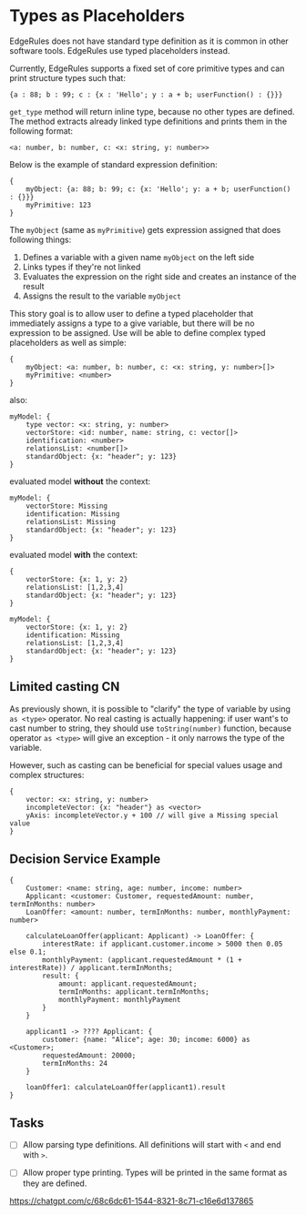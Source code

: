 # Types as Placeholders

EdgeRules does not have standard type definition as it is common in other software tools.
EdgeRules use typed placeholders instead.

Currently, EdgeRules supports a fixed set of core primitive types and can print structure types such that:

```edgerules
{a : 88; b : 99; c : {x : 'Hello'; y : a + b; userFunction() : {}}}
```

`get_type` method will return inline type, because no other types are defined. 
The method extracts already linked type definitions and prints them in the following format:

```edgerules
<a: number, b: number, c: <x: string, y: number>>
```

Below is the example of standard expression definition:

```edgerules
{
    myObject: {a: 88; b: 99; c: {x: 'Hello'; y: a + b; userFunction() : {}}}
    myPrimitive: 123
}
```

The `myObject` (same as `myPrimitive`) gets expression assigned that does following things:
1. Defines a variable with a given name `myObject` on the left side
2. Links types if they're not linked
3. Evaluates the expression on the right side and creates an instance of the result
4. Assigns the result to the variable `myObject`

This story goal is to allow user to define a typed placeholder that immediately assigns a type to a give variable,
but there will be no expression to be assigned. Use will be able to define complex typed placeholders as well as simple:

```edgerules
{
    myObject: <a: number, b: number, c: <x: string, y: number>[]>
    myPrimitive: <number>
}
```

also:

```edgerules
myModel: {
    type vector: <x: string, y: number>
    vectorStore: <id: number, name: string, c: vector[]>
    identification: <number>
    relationsList: <number[]>
    standardObject: {x: "header"; y: 123}
}
```

evaluated model **without** the context:

```edgerules
myModel: {
    vectorStore: Missing
    identification: Missing
    relationsList: Missing
    standardObject: {x: "header"; y: 123}
}
```

evaluated model **with** the context:

```edgerules
{
    vectorStore: {x: 1, y: 2}
    relationsList: [1,2,3,4]
    standardObject: {x: "header"; y: 123}
}
```
```edgerules
myModel: {
    vectorStore: {x: 1, y: 2}
    identification: Missing
    relationsList: [1,2,3,4]
    standardObject: {x: "header"; y: 123}
}
```

## Limited casting CN

As previously shown, it is possible to "clarify" the type of variable by using `as <type>` operator.
No real casting is actually happening: if user want's to cast number to string, they should use `toString(number)` function,
because operator `as <type>` will give an exception - it only narrows the type of the variable.

However, such as casting can be beneficial for special values usage and complex structures:

```edgerules
{
    vector: <x: string, y: number>
    incompleteVector: {x: "header"} as <vector>
    yAxis: incompleteVector.y + 100 // will give a Missing special value
}
```

## Decision Service Example

```edgerules
{
    Customer: <name: string, age: number, income: number>
    Applicant: <customer: Customer, requestedAmount: number, termInMonths: number>
    LoanOffer: <amount: number, termInMonths: number, monthlyPayment: number>

    calculateLoanOffer(applicant: Applicant) -> LoanOffer: {
        interestRate: if applicant.customer.income > 5000 then 0.05 else 0.1;
        monthlyPayment: (applicant.requestedAmount * (1 + interestRate)) / applicant.termInMonths;
        result: {
            amount: applicant.requestedAmount;
            termInMonths: applicant.termInMonths;
            monthlyPayment: monthlyPayment
        }
    }

    applicant1 -> ???? Applicant: {
        customer: {name: "Alice"; age: 30; income: 6000} as <Customer>;
        requestedAmount: 20000;
        termInMonths: 24
    }

    loanOffer1: calculateLoanOffer(applicant1).result
}
```

## Tasks

- [ ] Allow parsing type definitions. All definitions will start with `<` and end with `>`.
- [ ] Allow proper type printing. Types will be printed in the same format as they are defined.


https://chatgpt.com/c/68c6dc61-1544-8321-8c71-c16e6d137865